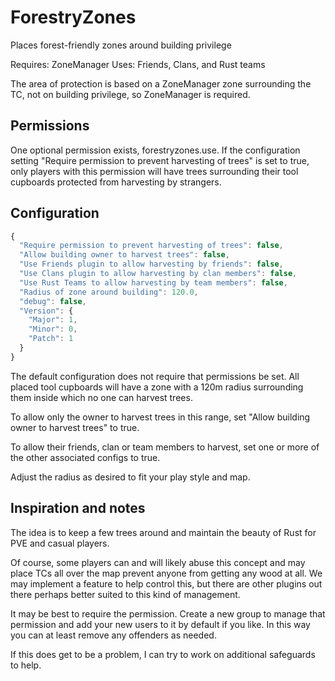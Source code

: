 # ForestryZones
Places forest-friendly zones around building privilege

Requires: ZoneManager
Uses: Friends, Clans, and Rust teams

The area of protection is based on a ZoneManager zone surrounding the TC, not on building privilege, so ZoneManager is required.

## Permissions
One optional permission exists, forestryzones.use.  If the configuration setting "Require permission to prevent harvesting of trees" is set to true, only players with this permission will have trees surrounding their tool cupboards protected from harvesting by strangers.

## Configuration
```js
{
  "Require permission to prevent harvesting of trees": false,
  "Allow building owner to harvest trees": false,
  "Use Friends plugin to allow harvesting by friends": false,
  "Use Clans plugin to allow harvesting by clan members": false,
  "Use Rust Teams to allow harvesting by team members": false,
  "Radius of zone around building": 120.0,
  "debug": false,
  "Version": {
    "Major": 1,
    "Minor": 0,
    "Patch": 1
  }
}
```

The default configuration does not require that permissions be set.  All placed tool cupboards will have a zone with a 120m radius surrounding them inside which no one can harvest trees.

To allow only the owner to harvest trees in this range, set "Allow building owner to harvest trees" to true.

To allow their friends, clan or team members to harvest, set one or more of the other associated configs to true.

Adjust the radius as desired to fit your play style and map.

## Inspiration and notes
The idea is to keep a few trees around and maintain the beauty of Rust for PVE and casual players.

Of course, some players can and will likely abuse this concept and may place TCs all over the map prevent anyone from getting any wood at all.  We may implement a feature to help control this, but there are other plugins out there perhaps better suited to this kind of management.

It may be best to require the permission.  Create a new group to manage that permission and add your new users to it by default if you like.  In this way you can at least remove any offenders as needed.

If this does get to be a problem, I can try to work on additional safeguards to help.

